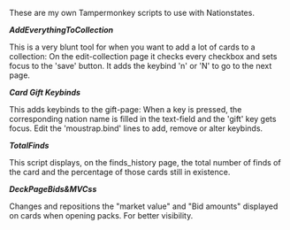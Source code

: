 These are my own Tampermonkey scripts to use with Nationstates.

***AddEverythingToCollection***

This is a very blunt tool for when you want to add a lot of cards to a collection:
On the edit-collection page it checks every checkbox and sets focus to the 'save' button.
It adds the keybind 'n' or 'N' to go to the next page.



***Card Gift Keybinds***

This adds keybinds to the gift-page:
When a key is pressed, the corresponding nation name is filled in the text-field and the 'gift' key gets focus.
Edit the 'moustrap.bind' lines to add, remove or alter keybinds.


***TotalFinds***

This script displays, on the finds_history page, the total number of finds of the card and the percentage of those cards still in existence.


***DeckPageBids&MVCss***

Changes and repositions the "market value" and "Bid amounts" displayed on cards when opening packs.
For better visibility.
